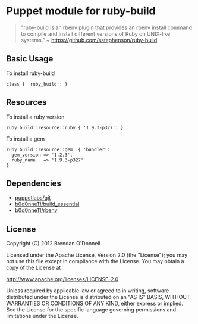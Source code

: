 # Puppet module for ruby-build

> "ruby-build is an rbenv plugin that provides an rbenv install command to
compile and install different versions of Ruby on UNIX-like systems."
  ~ https://github.com/sstephenson/ruby-build

## Basic Usage

To install ruby-build

    class { 'ruby_build': }

## Resources

To install a ruby version

    ruby_build::resource::ruby { '1.9.3-p327': }

To install a gem

    ruby_build::resource::gem  { 'bundler':
      gem_version => '1.2.3',
      ruby_name   => '1.9.3-p327'
    }

## Dependencies

- [puppetlabs/git](https://github.com/puppetlabs/puppetlabs-git/)
- [b0d0nne11/build\_essential](https://github.com/b0d0nne11/puppet-modules/tree/master/b0d0nne11-build_essential)
- [b0d0nne11/rbenv](https://github.com/b0d0nne11/puppet-modules/tree/master/b0d0nne11-rbenv)


## License

Copyright (C) 2012 Brendan O'Donnell

Licensed under the Apache License, Version 2.0 (the "License");
you may not use this file except in compliance with the License.
You may obtain a copy of the License at

http://www.apache.org/licenses/LICENSE-2.0

Unless required by applicable law or agreed to in writing, software
distributed under the License is distributed on an "AS IS" BASIS,
WITHOUT WARRANTIES OR CONDITIONS OF ANY KIND, either express or implied.
See the License for the specific language governing permissions and
limitations under the License.
